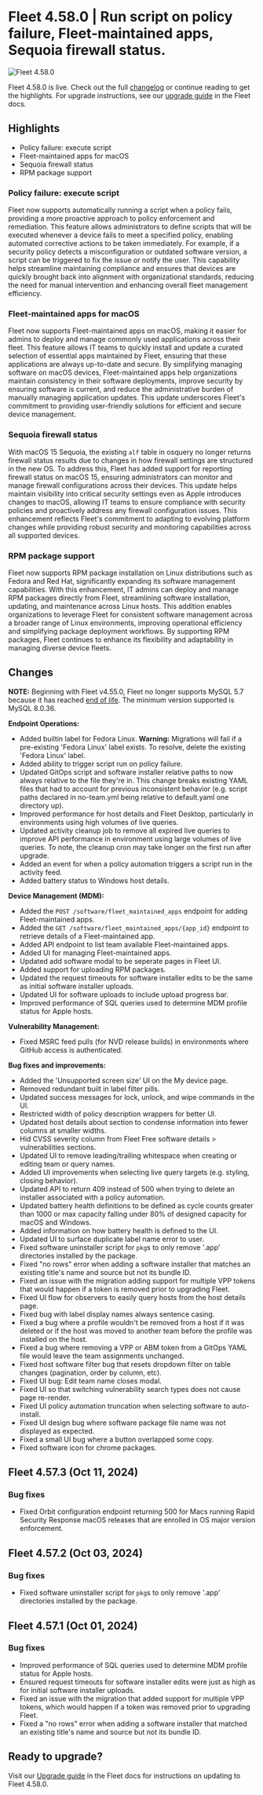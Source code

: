 # Fleet 4.58.0 | Run script on policy failure, Fleet-maintained apps, Sequoia firewall status.

![Fleet 4.58.0](../website/assets/images/articles/fleet-4.58.0-1600x900@2x.png)

Fleet 4.58.0 is live. Check out the full [changelog](https://github.com/fleetdm/fleet/releases/tag/fleet-v4.58.0) or continue reading to get the highlights.
For upgrade instructions, see our [upgrade guide](https://fleetdm.com/docs/deploying/upgrading-fleet) in the Fleet docs.

## Highlights
* Policy failure: execute script
* Fleet-maintained apps for macOS
* Sequoia firewall status
* RPM package support

### Policy failure: execute script

Fleet now supports automatically running a script when a policy fails, providing a more proactive approach to policy enforcement and remediation. This feature allows administrators to define scripts that will be executed whenever a device fails to meet a specified policy, enabling automated corrective actions to be taken immediately. For example, if a security policy detects a misconfiguration or outdated software version, a script can be triggered to fix the issue or notify the user. This capability helps streamline maintaining compliance and ensures that devices are quickly brought back into alignment with organizational standards, reducing the need for manual intervention and enhancing overall fleet management efficiency.

### Fleet-maintained apps for macOS

Fleet now supports Fleet-maintained apps on macOS, making it easier for admins to deploy and manage commonly used applications across their fleet. This feature allows IT teams to quickly install and update a curated selection of essential apps maintained by Fleet, ensuring that these applications are always up-to-date and secure. By simplifying managing software on macOS devices, Fleet-maintained apps help organizations maintain consistency in their software deployments, improve security by ensuring software is current, and reduce the administrative burden of manually managing application updates. This update underscores Fleet's commitment to providing user-friendly solutions for efficient and secure device management.

### Sequoia firewall status

With macOS 15 Sequoia, the existing `alf` table in osquery no longer returns firewall status results due to changes in how firewall settings are structured in the new OS. To address this, Fleet has added support for reporting firewall status on macOS 15, ensuring administrators can monitor and manage firewall configurations across their devices. This update helps maintain visibility into critical security settings even as Apple introduces changes to macOS, allowing IT teams to ensure compliance with security policies and proactively address any firewall configuration issues. This enhancement reflects Fleet's commitment to adapting to evolving platform changes while providing robust security and monitoring capabilities across all supported devices.

### RPM package support

Fleet now supports RPM package installation on Linux distributions such as Fedora and Red Hat, significantly expanding its software management capabilities. With this enhancement, IT admins can deploy and manage RPM packages directly from Fleet, streamlining software installation, updating, and maintenance across Linux hosts. This addition enables organizations to leverage Fleet for consistent software management across a broader range of Linux environments, improving operational efficiency and simplifying package deployment workflows. By supporting RPM packages, Fleet continues to enhance its flexibility and adaptability in managing diverse device fleets.

## Changes

**NOTE:** Beginning with Fleet v4.55.0, Fleet no longer supports MySQL 5.7 because it has reached [end of life](https://mattermost.com/blog/mysql-5-7-reached-eol-upgrade-to-mysql-8-x-today/#:~:text=In%20October%202023%2C%20MySQL%205.7,to%20upgrade%20to%20MySQL%208.). The minimum version supported is MySQL 8.0.36.

**Endpoint Operations:**

* Added builtin label for Fedora Linux.  **Warning:** Migrations will fail if a pre-existing 'Fedora Linux' label exists. To resolve, delete the existing 'Fedora Linux' label.
* Added ability to trigger script run on policy failure.
* Updated GitOps script and software installer relative paths to now always relative to the file they're in. This change breaks existing YAML files that had to account for previous inconsistent behavior (e.g. script paths declared in no-team.yml being relative to default.yaml one directory up).
* Improved performance for host details and Fleet Desktop, particularly in environments using high volumes of live queries.
* Updated activity cleanup job to remove all expired live queries to improve API performance in environment using large volumes of live queries.  To note, the cleanup cron may take longer on the first run after upgrade.
* Added an event for when a policy automation triggers a script run in the activity feed.
* Added battery status to Windows host details.

**Device Management (MDM):**

* Added the `POST /software/fleet_maintained_apps` endpoint for adding Fleet-maintained apps.
* Added the `GET /software/fleet_maintained_apps/{app_id}` endpoint to retrieve details of a Fleet-maintained app.
* Added API endpoint to list team available Fleet-maintained apps.
* Added UI for managing Fleet-maintained apps.
* Updated add software modal to be seperate pages in Fleet UI.
* Added support for uploading RPM packages.
* Updated the request timeouts for software installer edits to be the same as initial software installer uploads.
* Updated UI for software uploads to include upload progress bar.
* Improved performance of SQL queries used to determine MDM profile status for Apple hosts.

**Vulnerability Management:**

* Fixed MSRC feed pulls (for NVD release builds) in environments where GitHub access is authenticated.

**Bug fixes and improvements:**

* Added the 'Unsupported screen size' UI on the My device page.
* Removed redundant built in label filter pills.
* Updated success messages for lock, unlock, and wipe commands in the UI.
* Restricted width of policy description wrappers for better UI.
* Updated host details about section to condense information into fewer columns at smaller widths.
* Hid CVSS severity column from Fleet Free software details > vulnerabilities sections.
* Updated UI to remove leading/trailing whitespace when creating or editing team or query names.
* Added UI improvements when selecting live query targets (e.g. styling, closing behavior).
* Updated API to return 409 instead of 500 when trying to delete an installer associated with a policy automation.
* Updated battery health definitions to be defined as cycle counts greater than 1000 or max capacity falling under 80% of designed capacity for macOS and Windows.
* Added information on how battery health is defined to the UI.
* Updated UI to surface duplicate label name error to user.
* Fixed software uninstaller script for `pkg`s to only remove '.app' directories installed by the package.
* Fixed "no rows" error when adding a software installer that matches an existing title's name and source but not its bundle ID.
* Fixed an issue with the migration adding support for multiple VPP tokens that would happen if a token is removed prior to upgrading Fleet.
* Fixed UI flow for observers to easily query hosts from the host details page.
* Fixed bug with label display names always sentence casing.
* Fixed a bug where a profile wouldn't be removed from a host if it was deleted or if the host was moved to another team before the profile was installed on the host.
* Fixed a bug where removing a VPP or ABM token from a GitOps YAML file would leave the team assignments unchanged.
* Fixed host software filter bug that resets dropdown filter on table changes (pagination, order by column, etc).
* Fixed UI bug: Edit team name closes modal.
* Fixed UI so that switching vulnerability search types does not cause page re-render.
* Fixed UI policy automation truncation when selecting software to auto-install.
* Fixed UI design bug where software package file name was not displayed as expected.
* Fixed a small UI bug where a button overlapped some copy.
* Fixed software icon for chrome packages.

## Fleet 4.57.3 (Oct 11, 2024)

### Bug fixes

* Fixed Orbit configuration endpoint returning 500 for Macs running Rapid Security Response macOS releases that are enrolled in OS major version enforcement.

## Fleet 4.57.2 (Oct 03, 2024)

### Bug fixes

* Fixed software uninstaller script for `pkg`s to only remove '.app' directories installed by the package.

## Fleet 4.57.1 (Oct 01, 2024)

### Bug fixes

* Improved performance of SQL queries used to determine MDM profile status for Apple hosts.
* Ensured request timeouts for software installer edits were just as high as for initial software installer uploads.
* Fixed an issue with the migration that added support for multiple VPP tokens, which would happen if a token was removed prior to upgrading Fleet.
* Fixed a "no rows" error when adding a software installer that matched an existing title's name and source but not its bundle ID.

## Ready to upgrade?

Visit our [Upgrade guide](https://fleetdm.com/docs/deploying/upgrading-fleet) in the Fleet docs for instructions on updating to Fleet 4.58.0.

<meta name="category" value="releases">
<meta name="authorFullName" value="JD Strong">
<meta name="authorGitHubUsername" value="spokanemac">
<meta name="publishedOn" value="2024-10-16">
<meta name="articleTitle" value="Fleet 4.58.0 | Run script on policy failure, Fleet-maintained apps, Sequoia firewall status.">
<meta name="articleImageUrl" value="../website/assets/images/articles/fleet-4.58.0-1600x900@2x.png">
